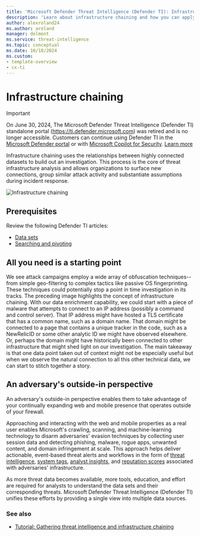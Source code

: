 ```yaml
--- 
title: 'Microsoft Defender Threat Intelligence (Defender TI): Infrastructure chaining'
description: 'Learn about infrastructure chaining and how you can apply that process to perform threat infrastructure analysis using Microsoft Defender Threat Intelligence (Defender TI).'
author: alexroland24
ms.author: aroland
manager: dolmont
ms.service: threat-intelligence 
ms.topic: conceptual
ms.date: 10/18/2024
ms.custom: 
- template-overview
- cx-ti
---
```


# Infrastructure chaining

>[!IMPORTANT] 
> On June 30, 2024, The Microsoft Defender Threat Intelligence (Defender TI) standalone portal (https://ti.defender.microsoft.com) was retired and is no longer accessible. Customers can continue using Defender TI in the [Microsoft Defender portal](https://aka.ms/mdti-intel-explorer) or with [Microsoft Copilot for Security](security-copilot-and-defender-threat-intelligence.md). [Learn more](https://aka.ms/mdti-standaloneportal)

Infrastructure chaining uses the relationships between highly connected datasets to build out an investigation. This process is the core of threat infrastructure analysis and allows organizations to surface new connections, group similar attack activity and substantiate assumptions during incident response.

![Infrastructure chaining](media/infrastructureChaining.png)

## Prerequisites

Review the following Defender TI articles:
- [Data sets](data-sets.md)
- [Searching and pivoting](searching-and-pivoting.md)

## All you need is a starting point

We see attack campaigns employ a wide array of obfuscation techniques--from simple geo-filtering to complex tactics like passive OS fingerprinting. These techniques could potentially stop a point in time investigation in its tracks. The preceding image highlights the concept of infrastructure chaining. With our data enrichment capability, we could start with a piece of malware that attempts to connect to an IP address (possibly a command and control server). That IP address might have hosted a TLS certificate that has a common name, such as a domain name. That domain might be connected to a page that contains a unique tracker in the code, such as a NewRelicID or some other analytic ID we might have observed elsewhere. Or, perhaps the domain might have historically been connected to other infrastructure that might shed light on our investigation. The main takeaway is that one data point taken out of context might not be especially useful but when we observe the natural connection to all this other technical data, we can start to stitch together a story.

## An adversary's outside-in perspective

An adversary's outside-in perspective enables them to take advantage of your continually expanding web and mobile presence that operates outside of your firewall.

Approaching and interacting with the web and mobile properties as a real user enables Microsoft's crawling, scanning, and machine-learning technology to disarm adversaries' evasion techniques by collecting user session data and detecting phishing, malware, rogue apps, unwanted content, and domain infringement at scale. This approach helps deliver actionable, event-based threat alerts and workflows in the form of [threat intelligence](what-is-microsoft-defender-threat-intelligence-defender-ti.md), [system tags](using-tags.md), [analyst insights](analyst-insights.md), and [reputation scores](reputation-scoring.md) associated with adversaries' infrastructure.

As more threat data becomes available, more tools, education, and effort are required for analysts to understand the data sets and their corresponding threats. Microsoft Defender Threat Intelligence (Defender TI) unifies these efforts by providing a single view into multiple data sources.

### See also
- [Tutorial: Gathering threat intelligence and infrastructure chaining](gathering-threat-intelligence-and-infrastructure-chaining.md)